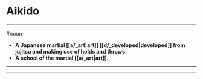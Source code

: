 # Aikido
---
#noun
- **A Japanese martial [[a/_art|art]] [[d/_developed|developed]] from jujitsu and making use of holds and throws.**
- **A school of the martial [[a/_art|art]].**
---
---
